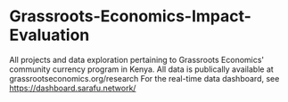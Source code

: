 # Grassroots-Economics-Impact-Evaluation

All projects and data exploration pertaining to Grassroots Economics' community currency program in Kenya. 
All data is publically available at grassrootseconomics.org/research
For the real-time data dashboard, see https://dashboard.sarafu.network/
